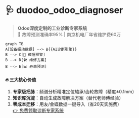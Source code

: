 # 🩺 duodoo_odoo_diagnoser 
> **Odoo深度定制的工业诊断专家系统**  
> 🚨 故障预测准确率95% | 南京机电厂年省维护费60万  

```mermaid
graph TB
A[设备振动数据] --> B{{AI诊断引擎}}
B --> C[📱 微信预警]
B --> D[🛠️ 维修方案]
B --> E[📊 寿命预测]
```

#### 🔥 三大核心价值
1. **专家级把脉**：频谱分析精准定位轴承/齿轮故障（精度±0.1mm）  
2. **知识库沉淀**：自动生成故障解决方案（替代老师傅经验）  
3. **零成本迁移**：用友/金蝶数据一键导入（省20天实施费）  
[👉 免费领取诊断专家系统](https://www.duodoo.tech/free-diagnoser)
